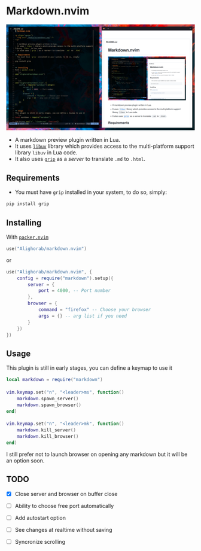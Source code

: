 # Markdown.nvim

<p align="center">
  <img src="./media/screenshoot.png" />
</p>

- A markdown preview plugin written in Lua.
- It uses [`libuv`] library which provides access to the multi-platform support 
library `libuv` in Lua code.
- It also uses [`grip`] as a *server* to translate `.md` to `.html`.

## Requirements
- You must have `grip` installed in your system, to do so, simply:
```zsh
pip install grip
```

## Installing
With [`packer.nvim`]
```lua
use("Alighorab/markdown.nvim")
```
or
```lua
use("Alighorab/markdown.nvim", {
    config = require("markdown").setup({
        server = {
            port = 4000, -- Port number
        },
        browser = {
            command = "firefox" -- Choose your browser
            args = {} -- arg list if you need
        }
    })
})
```

## Usage
This plugin is still in early stages, you can define a keymap to use it
```lua
local markdown = require("markdown")

vim.keymap.set("n", "<leader>ms", function()
    markdown.spawn_server()
    markdown.spawn_browser()
end)

vim.keymap.set("n", "<leader>mk", function()
    markdown.kill_server()
    markdown.kill_browser()
end)
```
I still prefer not to launch browser on opening any markdown but it will be an
option soon.

## TODO
- [x] Close server and browser on buffer close
- [ ] Ability to choose free port automatically
- [ ] Add autostart option
- [ ] See changes at realtime without saving
- [ ] Syncronize scrolling


[`libuv`]: https://github.com/libuv/libuv
[`grip`]: https://github.com/joeyespo/grip
[`packer.nvim`]: https://github.com/wbthomason/packer.nvim
